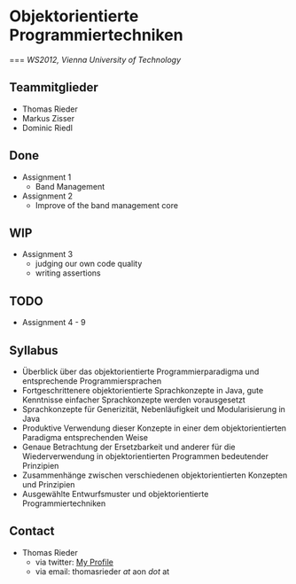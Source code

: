 # Objektorientierte Programmiertechniken
===
_WS2012, Vienna University of Technology_

## Teammitglieder
 - Thomas Rieder
 - Markus Zisser
 - Dominic Riedl

## Done
 - Assignment 1
   - Band Management
 - Assignment 2
   - Improve of the band management core
   
## WIP
 - Assignment 3
   - judging our own code quality
   - writing assertions

## TODO
 - Assignment 4 - 9
 
## Syllabus
 - Überblick über das objektorientierte Programmierparadigma und entsprechende Programmiersprachen
 - Fortgeschrittenere objektorientierte Sprachkonzepte in Java, gute Kenntnisse einfacher Sprachkonzepte werden vorausgesetzt
 - Sprachkonzepte für Generizität, Nebenläufigkeit und Modularisierung in Java
 - Produktive Verwendung dieser Konzepte in einer dem objektorientierten Paradigma entsprechenden Weise
 - Genaue Betrachtung der Ersetzbarkeit und anderer für die Wiederverwendung in objektorientierten Programmen bedeutender Prinzipien
 - Zusammenhänge zwischen verschiedenen objektorientierten Konzepten und Prinzipien
 - Ausgewählte Entwurfsmuster und objektorientierte Programmiertechniken
 
 
## Contact
 - Thomas Rieder
    - via twitter: [My Profile](https://twitter.com/#!/thomasrieder)
    - via email: thomasrieder _at_ aon _dot_ at